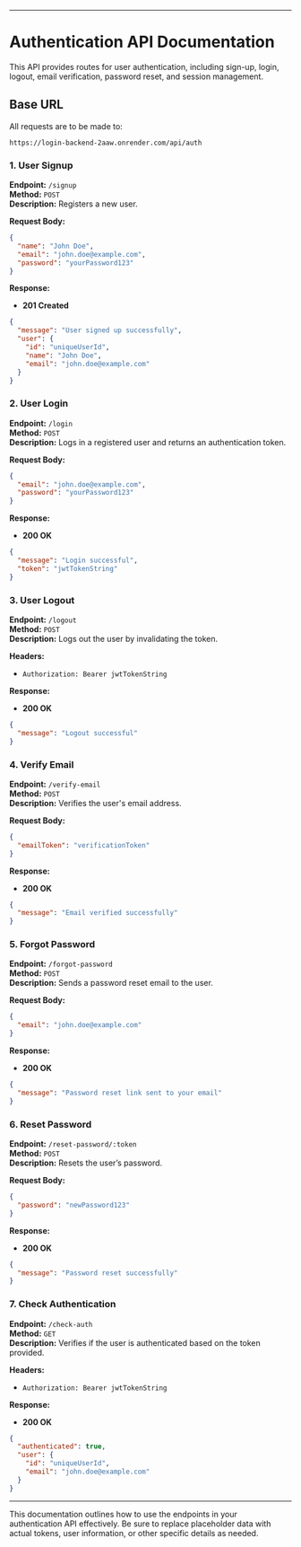 
---

# Authentication API Documentation

This API provides routes for user authentication, including sign-up, login, logout, email verification, password reset, and session management.

## Base URL
All requests are to be made to:
```
https://login-backend-2aaw.onrender.com/api/auth
```

### 1. **User Signup**

**Endpoint:** `/signup`  
**Method:** `POST`  
**Description:** Registers a new user.

**Request Body:**
```json
{
  "name": "John Doe",
  "email": "john.doe@example.com",
  "password": "yourPassword123"
}
```

**Response:**
- **201 Created**
```json
{
  "message": "User signed up successfully",
  "user": {
    "id": "uniqueUserId",
    "name": "John Doe",
    "email": "john.doe@example.com"
  }
}
```

### 2. **User Login**

**Endpoint:** `/login`  
**Method:** `POST`  
**Description:** Logs in a registered user and returns an authentication token.

**Request Body:**
```json
{
  "email": "john.doe@example.com",
  "password": "yourPassword123"
}
```

**Response:**
- **200 OK**
```json
{
  "message": "Login successful",
  "token": "jwtTokenString"
}
```

### 3. **User Logout**

**Endpoint:** `/logout`  
**Method:** `POST`  
**Description:** Logs out the user by invalidating the token.

**Headers:**
- `Authorization: Bearer jwtTokenString`

**Response:**
- **200 OK**
```json
{
  "message": "Logout successful"
}
```

### 4. **Verify Email**

**Endpoint:** `/verify-email`  
**Method:** `POST`  
**Description:** Verifies the user's email address.

**Request Body:**
```json
{
  "emailToken": "verificationToken"
}
```

**Response:**
- **200 OK**
```json
{
  "message": "Email verified successfully"
}
```

### 5. **Forgot Password**

**Endpoint:** `/forgot-password`  
**Method:** `POST`  
**Description:** Sends a password reset email to the user.

**Request Body:**
```json
{
  "email": "john.doe@example.com"
}
```

**Response:**
- **200 OK**
```json
{
  "message": "Password reset link sent to your email"
}
```

### 6. **Reset Password**

**Endpoint:** `/reset-password/:token`  
**Method:** `POST`  
**Description:** Resets the user’s password.

**Request Body:**
```json
{
  "password": "newPassword123"
}
```

**Response:**
- **200 OK**
```json
{
  "message": "Password reset successfully"
}
```

### 7. **Check Authentication**

**Endpoint:** `/check-auth`  
**Method:** `GET`  
**Description:** Verifies if the user is authenticated based on the token provided.

**Headers:**
- `Authorization: Bearer jwtTokenString`

**Response:**
- **200 OK**
```json
{
  "authenticated": true,
  "user": {
    "id": "uniqueUserId",
    "email": "john.doe@example.com"
  }
}
```

---

This documentation outlines how to use the endpoints in your authentication API effectively. Be sure to replace placeholder data with actual tokens, user information, or other specific details as needed.
